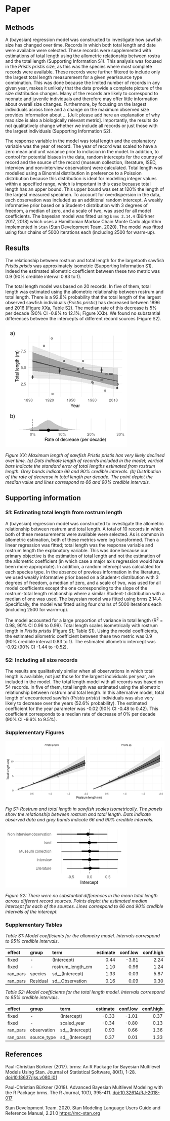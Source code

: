 Paper
================

## Methods

A (bayesian) regression model was constructed to investigate how sawfish
size has changed over time. Records in which both total length and date
were available were selected. These records were supplemented with
estimations of total length using the allometric relationship between
rostra and the total length (Supporting Information S1). This analysis
was focused in the *Pristis pristis* size, as this was the species where
most complete records were available. These records were further
filtered to include only the largest total length measurement for a
given year/source type combination. This was done because the limited
number of records in any given year, makes it unlikely that the data
provide a complete picture of the size distribution changes. Many of the
records are likely to correspond to neonate and juvenile individuals and
therefore may offer little information about overall size changes.
Furthermore, by focusing on the largest individuals across time and a
change on the maximum observed size provides information about … \[Juli:
please add here an explanation of why max size is also a biologically
relevant metric\]. Importantly, the results do not qualitatively change
whether we include all records or just those with the largest
individuals (Supporting Information S2).

The response variable in the model was total length and the explanatory
variable was the year of record. The year of record was scaled to have a
zero mean and unit variance prior to inclusion in the model. In
addition, to control for potential biases in the data, random intercepts
for the country of record and the source of the record (museum
collection, literature, ISED, interview and non-interview observation)
were calculated. Total length was modelled using a Binomial distribution
in preference to a Poission distribution because this distribution is
ideal for modelling integer values within a specified range, which is
important in this case because total length has an upper bound. This
upper bound was set at 120% the length of the largest measured specimen.
To account for overdispersion in the data, each observation was included
as an additional random intercept. A weakly informative prior based on a
Student-t distribution with 3 degrees of freedom, a median of zero, and
a scale of two, was used for all model coefficients. The bayesian model
was fitted using `brms 2.14.4` (Bürkner 2017, 2018) which uses a
Hamiltonian Markov Chain Monte Carlo algorithm implemented in `Stan`
(Stan Development Team, 2020). The model was fitted using four chains of
5000 iterations each (including 2500 for warm-up).

## Results

The relationship between rostrum and total length for the largetooth
sawfish *Pristis pristis* was approximately isometric (Supporting
Information S1). Indeed the estimated allometric coefficient between
these two metric was 0.9 (90% credible interval 0.83 to 1).

The total length model was based on 20 records. In five of them, total
length was estimated using the allometric relationship between rostrum
and total length. There is a 92.8% probability that the total length of
the largest observed sawfish individuals (*Pristis pristis*) has
decreased between 1896 and 2016 (Figure XXa, Table S2). The median rate
of this decrease is 5% per decade (90% CI -0.8% to 12.1%; Figure XXb).
We found no substantial differences between the intercepts of different
record sources (Figure S2).

![](paper-document_files/figure-gfm/length-resuts-figure-1.png)<!-- -->

*Figure XX: Maximum length of sawfish Pristis pristis has very likely
declined over time. (a) Dots indicate length of records included in the
model; vertical bars indicate the standard error of total lengths
estimated from rostrum length. Grey bands indicate 66 and 90% credible
intervals. (b) Distribution of the rate of decrease in total length per
decade. The point depict the median value and lines correspond to 66 and
90% credible intervals.*

## Supporting information

### S1: Estimating total length from rostrum length

A (bayesian) regression model was constructed to investigate the
allometric relationship between rostrum and total length. A total of 10
records in which both of these measurements were available were
selected. As is common in allometric estimation, both of these metrics
were log transformed. Then a linear regression was fitted; total length
was the response variable and rostrum length the explanatory variable.
This was done because our primary objective is the estimation of total
length and not the estimation of the allometric coefficient (in which
case a major axis regression would have been more appropriate). In
addition, a random intercept was calculated for each species type. In
the absence of previous information in the literature, we used weakly
informative prior based on a Student-t distribution with 3 degrees of
freedom, a median of zero, and a scale of two, was used for all model
coefficients except the one corresponding to the slope of the
rostrum-total length relationship where a similar Student-t distribution
with a median of one was used. The bayesian model was fitted using brms
2.14.4. Specifically, the model was fitted using four chains of 5000
iterations each (including 2500 for warm-up).

The model accounted for a large proportion of variance in total length
(R<sup>2</sup> = 0.98, 90% CI 0.96 to 0.99). Total length scales
isometrically with rostrum length in *Pristis pristis* (Figure S1; Table
S1). Using the model coefficients, the estimated allometric coefficient
between these two metric was 0.9 (90% credible interval 0.83 to 1). The
estimated allometric intercept was -0.92 (90% CI -1.44 to -0.52).

### S2: Including all size records

The results are qualitatively similar when all observations in which
total length is available, not just those for the largest individuals
per year, are included in the model. The total length model with all
records was based on 54 records. In five of them, total length was
estimated using the allometric relationship between rostrum and total
length. In this alternative model, total length of encountered sawfish
(*Pristis pristis*) individuals was also very likely to decrease over
the years (52.6% probability). The estimated coefficient for the year
parameter was -0.02 (90% CI -0.48 to 0.42). This coefficient corresponds
to a median rate of decrease of 0% per decade (90% CI -9.6% to 9.5%).

### Supplementary Figures

![](paper-document_files/figure-gfm/rostrum-vs-total-1.png)<!-- -->

*Fig S1: Rostrum and total length in sawfish scales isometrically. The
panels show the relationship between rostrum and total length. Dots
indicate observed data and grey bands indicate 66 and 90% credible
intervals.*

![](paper-document_files/figure-gfm/length-random-1.png)<!-- -->

*Figure S2: There were no substantial differences in the mean total
length across different record sources. Points depict the estimated
median intercept for each of the sources. Lines correspond to 66 and 90%
credible intervals of the intercept.*

### Supplementary Tables

*Table S1: Model coefficients for the allometry model. Intervals
correspond to 95% credible intervals*.

| effect    | group    | term                | estimate | conf.low | conf.high |
| :-------- | :------- | :------------------ | -------: | -------: | --------: |
| fixed     | \-       | (Intercept)         |     0.44 |   \-3.81 |      2.24 |
| fixed     | \-       | rostrum\_length\_cm |     1.10 |     0.96 |      1.24 |
| ran\_pars | species  | sd\_\_(Intercept)   |     1.33 |     0.03 |      5.87 |
| ran\_pars | Residual | sd\_\_Observation   |     0.16 |     0.09 |      0.30 |

*Table S2: Model coefficients for the total length model. Intervals
correspond to 95% credible intervals*.

| effect    | group        | term              | estimate | conf.low | conf.high |
| :-------- | :----------- | :---------------- | -------: | -------: | --------: |
| fixed     | \-           | (Intercept)       |   \-0.33 |   \-1.01 |      0.37 |
| fixed     | \-           | scaled\_year      |   \-0.34 |   \-0.80 |      0.13 |
| ran\_pars | observation  | sd\_\_(Intercept) |     0.93 |     0.66 |      1.36 |
| ran\_pars | source\_type | sd\_\_(Intercept) |     0.37 |     0.01 |      1.33 |

## References

Paul-Christian Bürkner (2017). brms: An R Package for Bayesian
Multilevel Models Using Stan. Journal of Statistical Software, 80(1),
1-28. <doi:10.18637/jss.v080.i01>

Paul-Christian Bürkner (2018). Advanced Bayesian Multilevel Modeling
with the R Package brms. The R Journal, 10(1), 395-411.
<doi:10.32614/RJ-2018-017>

Stan Development Team. 2020. Stan Modeling Language Users Guide and
Reference Manual, 2.21.0 <https://mc-stan.org>
